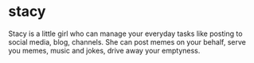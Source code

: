 # stacy
Stacy is a little girl who can manage your everyday tasks like posting to social media, blog, channels. She can post memes on your behalf, serve you memes, music and jokes, drive away your emptyness.
